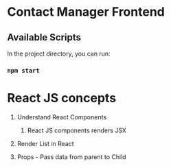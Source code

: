 # Contact Manager Frontend

## Available Scripts

In the project directory, you can run:

### `npm start`

# React JS concepts

1. Understand React Components
    1. React JS components renders JSX
    
2. Render List in React
3. Props - Pass data from parent to Child
